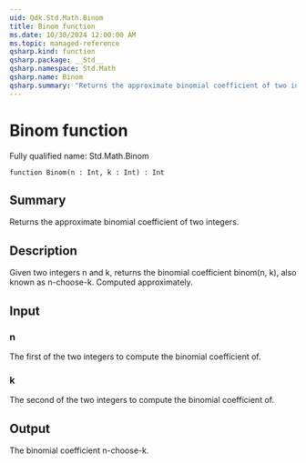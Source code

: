 ```yaml
---
uid: Qdk.Std.Math.Binom
title: Binom function
ms.date: 10/30/2024 12:00:00 AM
ms.topic: managed-reference
qsharp.kind: function
qsharp.package: __Std__
qsharp.namespace: Std.Math
qsharp.name: Binom
qsharp.summary: "Returns the approximate binomial coefficient of two integers."
---
```


# Binom function

Fully qualified name: Std.Math.Binom

```qsharp
function Binom(n : Int, k : Int) : Int
```

## Summary
Returns the approximate binomial coefficient of two integers.

## Description
Given two integers n and k, returns the binomial coefficient
binom(n, k), also known as n-choose-k. Computed approximately.

## Input
### n
The first of the two integers to compute the binomial coefficient of.
### k
The second of the two integers to compute the binomial coefficient of.

## Output
The binomial coefficient n-choose-k.

